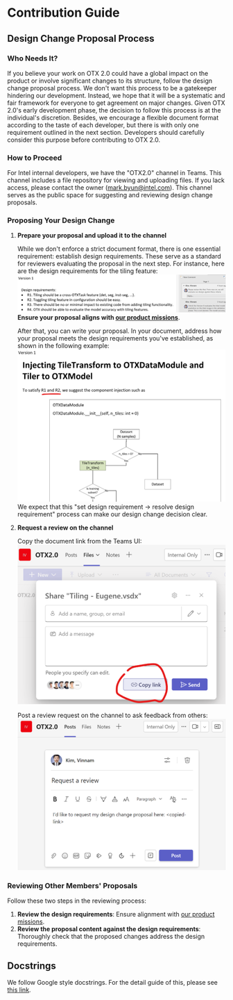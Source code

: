 # Contribution Guide

## Design Change Proposal Process

### Who Needs It?

If you believe your work on OTX 2.0 could have a global impact on the product or involve significant changes to its structure, follow the design change proposal process.
We don't want this process to be a gatekeeper hindering our development.
Instead, we hope that it will be a systematic and fair framework for everyone to get agreement on major changes.
Given OTX 2.0's early development phase, the decision to follow this process is at the individual's discretion.
Besides, we encourage a flexible document format according to the taste of each developer, but there is with only one requirement outlined in the next section.
Developers should carefully consider this purpose before contributing to OTX 2.0.

### How to Proceed

For Intel internal developers, we have the "OTX2.0" channel in Teams.
This channel includes a file repository for viewing and uploading files. If you lack access, please contact the owner (mark.byun@intel.com).
This channel serves as the public space for suggesting and reviewing design change proposals.

### Proposing Your Design Change

1. **Prepare your proposal and upload it to the channel**

   While we don't enforce a strict document format, there is one essential requirement: establish design requirements.
   These serve as a standard for reviewers evaluating the proposal in the next step.
   For instance, here are the design requirements for the tiling feature:
   ![design_req](images/contribution_guide/design_req.png)
   **Ensure your proposal aligns with [our product missions](./product_design.md#our-product-mission)**.

   After that, you can write your proposal. In your document, address how your proposal meets the design requirements you've established, as shown in the following example:
   ![design_proposal](images/contribution_guide/design_proposal.png)
   We expect that this "set design requirement -> resolve design requirement" process can make our design change decision clear.

2. **Request a review on the channel**

   Copy the document link from the Teams UI:
   ![copy_link](images/contribution_guide/copy_link.png)

   Post a review request on the channel to ask feedback from others:
   ![ask_review](images/contribution_guide/ask_review.png)

### Reviewing Other Members' Proposals

Follow these two steps in the reviewing process:

1. **Review the design requirements**: Ensure alignment with [our product missions](./product_design.md#our-product-mission).
2. **Review the proposal content against the design requirements**: Thoroughly check that the proposed changes address the design requirements.

## Docstrings

We follow Google style docstrings. For the detail guide of this, please see [this link](https://sphinxcontrib-napoleon.readthedocs.io/en/latest/example_google.html).

